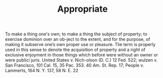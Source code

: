 ---
title: Appropriate
permalink: "/definitions/appropriate.html"
body: 1. To make a thing one's own; to make a thing the subject of property; to exercise
  dominion over an ob-ject to the extent, and for the purpose, of making it subserve
  one’s own proper use or pleasure. Tlie term is properly used in this sense to denote
  the acquisition of property and a right of exclusive enjoyment in those things which
  before were without an owner or were publici juris. United States v. Nich-olson
  (D. C.) 12 Fed. 522; wulzen v. San Francisco, 101 Cal. 15, 35 Pac. 353. 40 Am. St.
  Rep. 17; People v. Lammerts, 164 N. Y. 137, 58 N. E. 22
published_at: '2018-07-07'
layout: post
---
